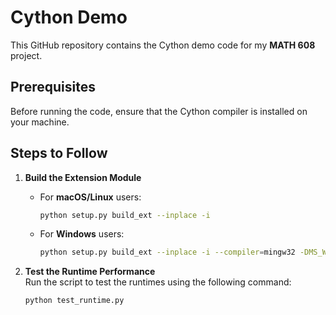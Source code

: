 # Cython Demo

This GitHub repository contains the Cython demo code for my **MATH 608** project.

## Prerequisites
Before running the code, ensure that the Cython compiler is installed on your machine.

## Steps to Follow

1. **Build the Extension Module**
   - For **macOS/Linux** users:  
     ```bash
     python setup.py build_ext --inplace -i
     ```
   - For **Windows** users:  
     ```bash
     python setup.py build_ext --inplace -i --compiler=mingw32 -DMS_WIN64
     ```

2. **Test the Runtime Performance**  
   Run the script to test the runtimes using the following command:  
   ```bash
   python test_runtime.py

